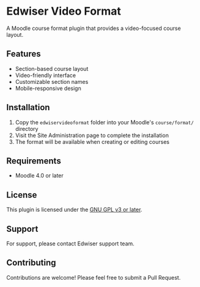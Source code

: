 # Edwiser Video Format

A Moodle course format plugin that provides a video-focused course layout.

## Features

- Section-based course layout
- Video-friendly interface
- Customizable section names
- Mobile-responsive design

## Installation

1. Copy the `edwiservideoformat` folder into your Moodle's `course/format/` directory
2. Visit the Site Administration page to complete the installation
3. The format will be available when creating or editing courses

## Requirements

- Moodle 4.0 or later

## License

This plugin is licensed under the [GNU GPL v3 or later](http://www.gnu.org/copyleft/gpl.html).

## Support

For support, please contact Edwiser support team.

## Contributing

Contributions are welcome! Please feel free to submit a Pull Request.